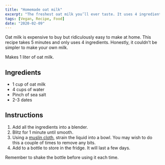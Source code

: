 ```yaml
---
title: "Homemade oat milk"
excerpt: "The freshest oat milk you’ll ever taste. It uses 4 ingredients, take 5 minutes, and is a fraction of the cost to make compared to shop bought milk."
tags: [Vegan, Recipe, Food]
date: "2020-02-09"
---
```


Oat milk is expensive to buy but ridiculously easy to make at home. This recipe takes 5 minutes and only uses 4 ingredients. Honestly, it couldn’t be simpler to make your own milk.

Makes 1 liter of oat milk.

## Ingredients

- 1 cup of oat milk
- 4 cups of water
- Pinch of sea salt
- 2-3 dates

## Instructions

1. Add all the ingredients into a blender.
2. Blitz for 1 minute until smooth.
3. Using a [muslin cloth](https://www.amazon.co.uk/Colperun-Cheesecloth-Unbleached-Hallowmas-Decorations/dp/B07B6M53FP/), strain the liquid into a bowl. You may wish to do this a couple of times to remove any bits.
4. Add to a bottle to store in the fridge. It will last a few days.

Remember to shake the bottle before using it each time.
